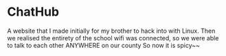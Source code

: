 # ChatHub
A website that I made initially for my brother to hack into with Linux. Then we realised the entirety of the school wifi was connected, so we were able to talk to each other ANYWHERE on our county
So now it is spicy~~
